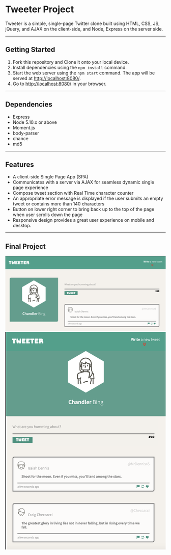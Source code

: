 # Tweeter Project

Tweeter is a simple, single-page Twitter clone built using HTML, CSS, JS, jQuery, and AJAX on the client-side, and Node, Express on the server side.

-----------------------

## Getting Started

1. Fork this repository and Clone it onto your local device.
2. Install dependencies using the `npm install` command.
3. Start the web server using the `npm start` command. The app will be served at <http://localhost:8080/>.
4. Go to <http://localhost:8080/> in your browser.

-----------------------
## Dependencies

- Express
- Node 5.10.x or above
- Moment.js
- body-parser
- chance
- md5 

-------------------------
## Features 

- A client-side Single Page App (SPA)
- Communicates with a server via AJAX for seamless dynamic single page experience
- Compose tweet section with Real Time character counter
- An appropriate error message is displayed if the user submits an empty tweet or contains more than 140 characters
- Button on lower right corner to bring back up to the top of the page when user scrolls down the page
- Responsive design provides a great user experience on mobile and desktop.

-----------
## Final Project

![Screenshot of Desktop view](https://github.com/DeviRaju27/tweeter/blob/master/docs/Desktop-tweeter.png)
![Screenshot of Tablet view](https://github.com/DeviRaju27/tweeter/blob/master/docs/Mobile-tweeter.png)